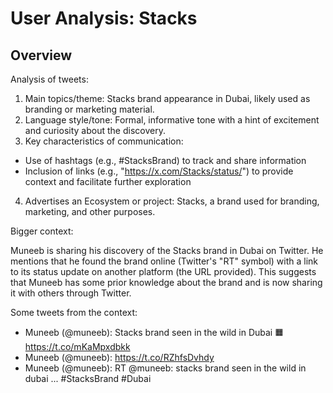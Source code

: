 # User Analysis: Stacks

## Overview

Analysis of tweets:

1. Main topics/theme: Stacks brand appearance in Dubai, likely used as branding or marketing material.
2. Language style/tone: Formal, informative tone with a hint of excitement and curiosity about the discovery.
3. Key characteristics of communication:
 - Use of hashtags (e.g., #StacksBrand) to track and share information
 - Inclusion of links (e.g., "https://x.com/Stacks/status/") to provide context and facilitate further exploration
4. Advertises an Ecosystem or project: Stacks, a brand used for branding, marketing, and other purposes.

Bigger context:

Muneeb is sharing his discovery of the Stacks brand in Dubai on Twitter. He mentions that he found the brand online (Twitter's "RT" symbol) with a link to its status update on another platform (the URL provided). This suggests that Muneeb has some prior knowledge about the brand and is now sharing it with others through Twitter.

Some tweets from the context:

* Muneeb (@muneeb): Stacks brand seen in the wild in Dubai 🟧 https://t.co/mKaMpxdbkk
* Muneeb (@muneeb): https://t.co/RZhfsDvhdy
* Muneeb (@muneeb): RT @muneeb: stacks brand seen in the wild in dubai ... #StacksBrand #Dubai